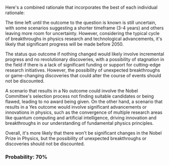 Here's a combined rationale that incorporates the best of each individual rationale:

The time left until the outcome to the question is known is still uncertain, with some scenarios suggesting a shorter timeframe (3-4 years) and others leaving more room for uncertainty. However, considering the typical cycle of breakthroughs in physics research and technological advancements, it's likely that significant progress will be made before 2050.

The status quo outcome if nothing changed would likely involve incremental progress and no revolutionary discoveries, with a possibility of stagnation in the field if there is a lack of significant funding or support for cutting-edge research initiatives. However, the possibility of unexpected breakthroughs or game-changing discoveries that could alter the course of events should not be discounted.

A scenario that results in a No outcome could involve the Nobel Committee's selection process not finding suitable candidates or being flawed, leading to no award being given. On the other hand, a scenario that results in a Yes outcome would involve significant advancements or innovations in physics, such as the convergence of multiple research areas like quantum computing and artificial intelligence, driving innovation and breakthroughs in our understanding of fundamental physics principles.

Overall, it's more likely that there won't be significant changes in the Nobel Prize in Physics, but the possibility of unexpected breakthroughs or discoveries should not be discounted.

### Probability: 70%